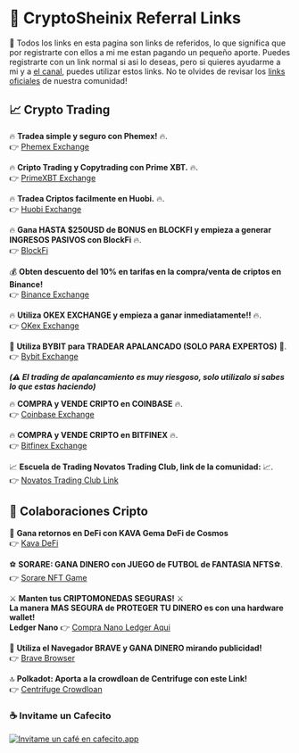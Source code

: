 # 🔗 CryptoSheinix Referral Links

👋 Todos los links en esta pagina son links de referidos, lo que significa que por registrarte con ellos a mi me estan pagando un pequeño aporte. Puedes registrarte con un link normal si asi lo deseas, pero si quieres ayudarme a mi y a [el canal](https://www.youtube.com/channel/UC423qnRwiJf4fLKAQ6Tlofg/), puedes utilizar estos links. No te olvides de revisar los [links oficiales](https://github.com/cryptosheinix/community-solidity) de nuestra comunidad!

## 📈 Crypto Trading

🔥 **Tradea simple y seguro con Phemex!**  🔥.   
👉 [Phemex Exchange](https://phemex.com/es/register?referralCode=FRS5H3)

🔥 **Cripto Trading y Copytrading con Prime XBT.**  🔥.   
👉 [PrimeXBT Exchange](https://bit.ly/3BLmH0W) 

🔥 **Tradea Criptos facilmente en Huobi.**  🔥.   
👉 [Huobi Exchange](https://www.huobi.com/en-us/topic/double-reward/?invite_code=9zdx3223) 

🔥 **Gana HASTA $250USD de BONUS en BLOCKFI y empieza a generar  INGRESOS PASIVOS con BlockFi** 🔥.  
👉   [BlockFi](https://blockfi.com/CryptoSheinix) 

💰 **Obten descuento del 10% en tarifas en la compra/venta de criptos en Binance!**   
👉   [Binance Exchange](https://www.binance.com/es/register?ref=Y3XE8EA3)

🔥  **Utiliza OKEX EXCHANGE y empieza a ganar inmediatamente!!** 🔥.  
👉 [OKex Exchange](https://www.okex.com/join/6169845) 

🚀  **Utiliza BYBIT para TRADEAR APALANCADO (SOLO PARA EXPERTOS)** 🚀.  
👉 [Bybit Exchange](https://partner.bybit.com/b/cryptosheinix) 

**_(⚠️ El trading de apalancamiento es muy riesgoso, solo utilizalo si sabes lo que estas haciendo)_**

🔥  **COMPRA y VENDE CRIPTO en COINBASE** 🔥.  
👉   [Coinbase Exchange](https://www.coinbase.com/join/nuvren_6) 

🔥  **COMPRA y VENDE CRIPTO en BITFINEX** 🔥.  
👉  [Bitfinex Exchange](https://www.bitfinex.com/?refcode=jelPBX15) 

📈  **Escuela de Trading Novatos Trading Club, link de la comunidad:**  📈.  
👉   [Novatos Trading Club Link](https://www.novatostradingclub.com/conviertete-en-un-trader-ganador-crypto-sheinix/)

## 🚀 Colaboraciones Cripto

🤑  **Gana retornos en DeFi con KAVA Gema DeFi de Cosmos**    
👉   [Kava DeFi](https://bit.ly/3H2wr9M)

⚽️  **SORARE: GANA DINERO con JUEGO de FUTBOL de FANTASIA NFTS**⚽.  
👉   [Sorare NFT Game](https://sorare.pxf.io/cryptosheinix)  

⚔️  **Manten tus CRIPTOMONEDAS SEGURAS!** ⚔️  
__La manera MAS SEGURA de PROTEGER TU DINERO es con una hardware wallet!__  
**Ledger Nano** 👉   [Compra Nano Ledger Aqui](https://shop.ledger.com/?r=6966625b72c9)

💸  **Utiliza el Navegador BRAVE y GANA DINERO mirando publicidad!**    
👉   [Brave Browser](https://brave.com/itf854)

🔝  **Polkadot: Aporta a la crowdloan de Centrifuge con este Link!**    
👉   [Centrifuge Crowdloan](https://brave.com/itf854)

### ☕️ Invitame un Cafecito
[![Invitame un café en cafecito.app](https://cdn.cafecito.app/imgs/buttons/button_3.svg)](https://cafecito.app/sheinix)
